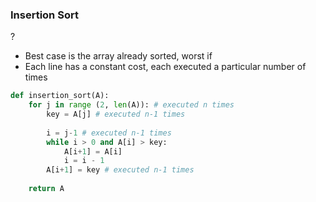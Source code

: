 ### Insertion Sort
?
- Best case is the array already sorted, worst if 
- Each line has a constant cost, each executed a particular number of times
```Python
def insertion_sort(A):
	for j in range (2, len(A)): # executed n times
		key = A[j] # executed n-1 times
		
		i = j-1 # executed n-1 times
		while i > 0 and A[i] > key:
			A[i+1] = A[i]
			i = i - 1
		A[i+1] = key # executed n-1 times
		
	return A
```